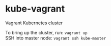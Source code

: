 # kube-vagrant
Vagrant Kubernetes cluster

To bring up the cluster, run: `vagrant up`  
SSH into master node: `vagrant ssh kube-master`

